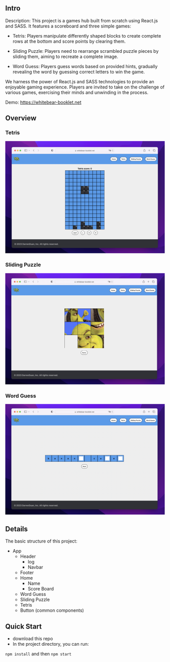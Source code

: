 ## Intro

Description: This project is a games hub built from scratch using React.js and SASS. It features a scoreboard and three simple games:

- Tetris: Players manipulate differently shaped blocks to create complete rows at the bottom and score points by clearing them.

- Sliding Puzzle: Players need to rearrange scrambled puzzle pieces by sliding them, aiming to recreate a complete image.

- Word Guess: Players guess words based on provided hints, gradually revealing the word by guessing correct letters to win the game.

We harness the power of React.js and SASS technologies to provide an enjoyable gaming experience. Players are invited to take on the challenge of various games, exercising their minds and unwinding in the process.


Demo: https://whitebear-booklet.net

## Overview
### Tetris
![alt text](https://github.com/DarrenDuanAU/simple-games/blob/main/images/tetris.png)

### Sliding Puzzle
![alt text](https://github.com/DarrenDuanAU/simple-games/blob/main/images/SlidingPuzzle.png)

### Word Guess
![alt text](https://github.com/DarrenDuanAU/simple-games/blob/main/images/WordGuess.png)

## Details

The basic structure of this project:
- App
  - Header
    - log
    - Navbar
  - Footer
  - Home
    - Name
    - Score Board
  - Word Guess
  - Sliding Puzzle
  - Tetris
  - Button (common components)

## Quick Start

- download this repo
- In the project directory, you can run:

`npm install` and then `npm start`
